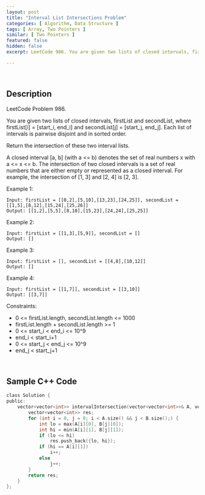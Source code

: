 ```yaml
---
layout: post
title: "Interval List Intersections Problem"
categories: [ Algorithm, Data Structure ]
tags: [ Array, Two Pointers ]
similar: [ Two Pointers ]
featured: false
hidden: false
excerpt: LeetCode 986. You are given two lists of closed intervals, firstList and secondList, where firstList[i] = [start_i, end_i] and secondList[j] = [start_j, end_j]. Each list of intervals is pairwise disjoint and in sorted order.

---
```


<br />

## Description

LeetCode Problem 986.

You are given two lists of closed intervals, firstList and secondList, where firstList[i] = [start_i, end_i] and secondList[j] = [start_j, end_j]. Each list of intervals is pairwise disjoint and in sorted order.

Return the intersection of these two interval lists.

A closed interval [a, b] (with a <= b) denotes the set of real numbers x with a <= x <= b.
The intersection of two closed intervals is a set of real numbers that are either empty or represented as a closed interval. For example, the intersection of [1, 3] and [2, 4] is [2, 3].

Example 1: 
```
Input: firstList = [[0,2],[5,10],[13,23],[24,25]], secondList = [[1,5],[8,12],[15,24],[25,26]]
Output: [[1,2],[5,5],[8,10],[15,23],[24,24],[25,25]]
```

Example 2:
```
Input: firstList = [[1,3],[5,9]], secondList = []
Output: []
```

Example 3:
```
Input: firstList = [], secondList = [[4,8],[10,12]]
Output: []
```

Example 4:
```
Input: firstList = [[1,7]], secondList = [[3,10]]
Output: [[3,7]]
```

Constraints:
* 0 <= firstList.length, secondList.length <= 1000
* firstList.length + secondList.length >= 1
* 0 <= start_i < end_i <= 10^9
* end_i < start_i+1
* 0 <= start_j < end_j <= 10^9 
* end_j < start_j+1

<br />

## Sample C++ Code


```c
class Solution {
public:
    vector<vector<int>> intervalIntersection(vector<vector<int>>& A, vector<vector<int>>& B) {
        vector<vector<int>> res;
        for (int i = 0, j = 0; i < A.size() && j < B.size();) {
            int lo = max(A[i][0], B[j][0]);
            int hi = min(A[i][1], B[j][1]);
            if (lo <= hi) 
                res.push_back({lo, hi});
            if (hi == A[i][1]) 
                i++;
            else 
                j++;
        }
        return res;
    }
};
```


